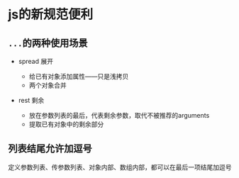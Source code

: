 # js的新规范便利

## `...`的两种使用场景

- spread 展开
    - 给已有对象添加属性——只是浅拷贝
    - 两个对象合并

- rest 剩余
    - 放在参数列表的最后，代表剩余参数，取代不被推荐的arguments
    - 提取已有对象中的剩余部分

## 列表结尾允许加逗号

定义参数列表、传参数列表、对象内部、数组内部，都可以在最后一项结尾加逗号

